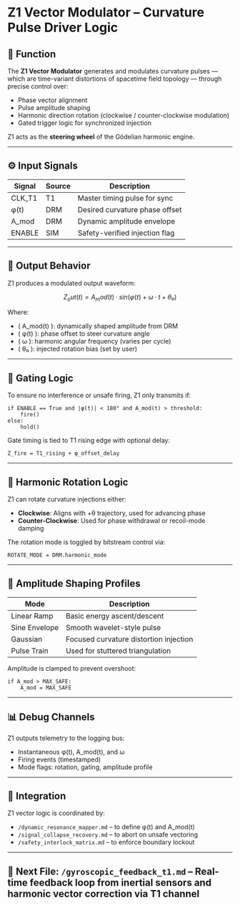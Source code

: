 # Z1 Vector Modulator – Curvature Pulse Driver Logic

## 🎯 Function

The **Z1 Vector Modulator** generates and modulates curvature pulses — which are time-variant distortions of spacetime field topology — through precise control over:

- Phase vector alignment  
- Pulse amplitude shaping  
- Harmonic direction rotation (clockwise / counter-clockwise modulation)  
- Gated trigger logic for synchronized injection

Z1 acts as the **steering wheel** of the Gödelian harmonic engine.

---

## ⚙️ Input Signals

| Signal | Source | Description |
|--------|--------|-------------|
| CLK_T1 | T1     | Master timing pulse for sync |
| φ(t)   | DRM    | Desired curvature phase offset |
| A_mod  | DRM    | Dynamic amplitude envelope |
| ENABLE | SIM    | Safety-verified injection flag |

---

## 📐 Output Behavior

Z1 produces a modulated output waveform:

```math
Z_out(t) = A_mod(t) · sin(φ(t) + ω·t + θ₀)
```

Where:
- \( A_mod(t) \): dynamically shaped amplitude from DRM
- \( φ(t) \): phase offset to steer curvature angle
- \( ω \): harmonic angular frequency (varies per cycle)
- \( θ₀ \): injected rotation bias (set by user)

---

## 🔁 Gating Logic

To ensure no interference or unsafe firing, Z1 only transmits if:

```pseudocode
if ENABLE == True and |φ(t)| < 180° and A_mod(t) > threshold:
    fire()
else:
    hold()
```

Gate timing is tied to T1 rising edge with optional delay:

```pseudocode
Z_fire = T1_rising + φ_offset_delay
```

---

## 🔄 Harmonic Rotation Logic

Z1 can rotate curvature injections either:

- **Clockwise**: Aligns with +θ trajectory, used for advancing phase  
- **Counter-Clockwise**: Used for phase withdrawal or recoil-mode damping

The rotation mode is toggled by bitstream control via:

```pseudocode
ROTATE_MODE = DRM.harmonic_mode
```

---

## 🧮 Amplitude Shaping Profiles

| Mode         | Description                            |
|--------------|----------------------------------------|
| Linear Ramp  | Basic energy ascent/descent            |
| Sine Envelope| Smooth wavelet-style pulse             |
| Gaussian     | Focused curvature distortion injection |
| Pulse Train  | Used for stuttered triangulation       |

Amplitude is clamped to prevent overshoot:

```pseudocode
if A_mod > MAX_SAFE:
    A_mod = MAX_SAFE
```

---

## 📊 Debug Channels

Z1 outputs telemetry to the logging bus:

- Instantaneous φ(t), A_mod(t), and ω  
- Firing events (timestamped)  
- Mode flags: rotation, gating, amplitude profile  

---

## 🧬 Integration

Z1 vector logic is coordinated by:

- `/dynamic_resonance_mapper.md` – to define φ(t) and A_mod(t)  
- `/signal_collapse_recovery.md` – to abort on unsafe vectoring  
- `/safety_interlock_matrix.md` – to enforce boundary lockout

---

## 🔗 Next File: `/gyroscopic_feedback_t1.md` – Real-time feedback loop from inertial sensors and harmonic vector correction via T1 channel
